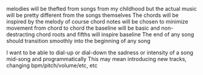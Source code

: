 melodies will be thefted from songs from my childhood
but the actual music will be pretty different from the songs themselves
The chords will be inspired by the melody of course
chord notes will be chosen to minimize movement from chord to chord
the baseline will be basic and non-destracting
chord roots and fifths will inspire baseline
The end of any song should transition smoothly into the beginning of any song

I want to be able to dial-up or dial-down the sadness or intensity of a song mid-song and programmatically
This may mean introducing new tracks, changing bpm/pitch/volume/etc, etc